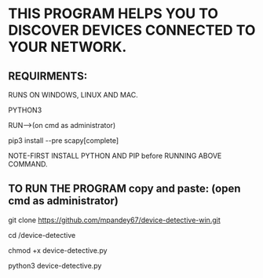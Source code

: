 # THIS PROGRAM HELPS YOU TO DISCOVER DEVICES CONNECTED TO YOUR NETWORK.
## REQUIRMENTS:
RUNS ON WINDOWS, LINUX AND MAC.

PYTHON3

RUN-->(on cmd as administrator)

pip3 install --pre scapy[complete]

NOTE-FIRST INSTALL PYTHON AND PIP before RUNNING ABOVE COMMAND.

## TO RUN THE PROGRAM copy and paste: (open cmd as administrator)
git clone https://github.com/mpandey67/device-detective-win.git

cd /device-detective

chmod +x device-detective.py

python3 device-detective.py

 
